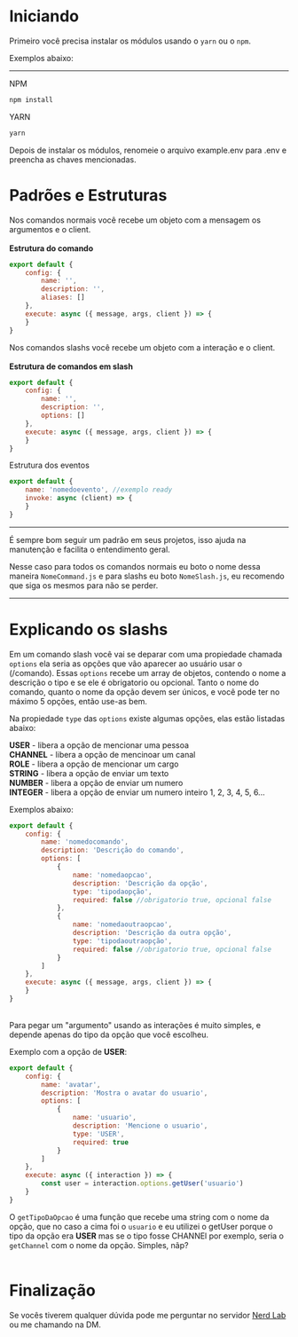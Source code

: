# Iniciando

Primeiro você precisa instalar os módulos usando o `yarn` ou o `npm`.

Exemplos abaixo:
___
NPM
```cmd
npm install
```
YARN
```cmd
yarn
```
Depois de instalar os módulos, renomeie o arquivo example.env para .env e preencha as chaves mencionadas.
# Padrões e Estruturas
Nos comandos normais você recebe um objeto com a mensagem os argumentos e o client.
<br><br>
**Estrutura do comando**

```js
export default {
    config: {
        name: '',
        description: '',
        aliases: []
    },
    execute: async ({ message, args, client }) => {
    }
}
```
Nos comandos slashs você recebe um objeto com a interação e o client.
<br><br>
**Estrutura de comandos em slash**
```js
export default {
    config: {
        name: '',
        description: '',
        options: []
    },
    execute: async ({ message, args, client }) => {
    }
}
```
Estrutura dos eventos
```js
export default {
    name: 'nomedoevento', //exemplo ready
    invoke: async (client) => {
    }
}
```
___
É sempre bom seguir um padrão em seus projetos, isso ajuda na manutenção e facilita o entendimento geral.

Nesse caso para todos os comandos normais eu boto o nome dessa maneira `NomeCommand.js` e para slashs eu boto `NomeSlash.js`, eu recomendo que siga os mesmos para não se perder.
___

# Explicando os slashs
Em um comando slash você vai se deparar com uma propiedade chamada `options` ela seria as opções que vão aparecer ao usuário usar o (/comando). Essas `options` recebe um array de objetos, contendo o nome a descrição o tipo e se ele é obrigatorio ou opcional. Tanto o nome do comando, quanto o nome da opção devem ser únicos, e você pode ter no máximo 5 opções, então use-as bem.

Na propiedade `type` das `options` existe algumas opções, elas estão listadas abaixo:

**USER** - libera a opção de mencionar uma pessoa<br>
**CHANNEL** - libera a opção de mencinoar um canal<br>
**ROLE** - libera a opção de mencionar um cargo<br>
**STRING** - libera a opção de enviar um texto<br>
**NUMBER** - libera a opção de enviar um numero<br>
**INTEGER** - libera a opção de enviar um numero inteiro 1, 2, 3, 4, 5, 6...

Exemplos abaixo:

```js
export default {
    config: {
        name: 'nomedocomando',
        description: 'Descrição do comando',
        options: [
            {
                name: 'nomedaopcao',
                description: 'Descrição da opção',
                type: 'tipodaopção',
                required: false //obrigatorio true, opcional false
            },
            {
                name: 'nomedaoutraopcao',
                description: 'Descrição da outra opção',
                type: 'tipodaoutraopção',
                required: false //obrigatorio true, opcional false
            }
        ]
    },
    execute: async ({ message, args, client }) => {
    }
}
```
<br>
Para pegar um "argumento" usando as interações é muito simples, e depende apenas do tipo da opção que você escolheu.<br>

Exemplo com a opção de **USER**:
<br>

```js
export default {
    config: {
        name: 'avatar',
        description: 'Mostra o avatar do usuario',
        options: [
            {
                name: 'usuario',
                description: 'Mencione o usuario',
                type: 'USER',
                required: true
            }
        ]
    },
    execute: async ({ interaction }) => {
        const user = interaction.options.getUser('usuario')
    }
}
```

O `getTipoDaOpcao` é uma função que recebe uma string com o nome da opção, que no caso a cima foi o `usuario` e eu utilizei o getUser porque o tipo da opção era **USER** mas se o tipo fosse CHANNEl por exemplo, seria o `getChannel` com o nome da opção. Simples, nãp? <br><br>

# Finalização
Se vocês tiverem qualquer dúvida pode me perguntar no servidor [Nerd Lab](https://discord.gg/RyC8NAYhwy) ou me chamando na DM.
